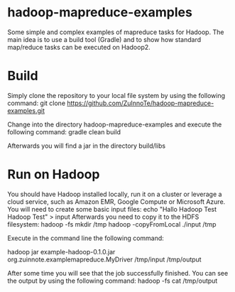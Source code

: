 hadoop-mapreduce-examples
=========================

Some simple and complex examples of mapreduce tasks for Hadoop. The main idea is to use a build tool (Gradle) and to show how standard map/reduce tasks can be executed on Hadoop2.

Build
=========================

Simply clone the repository to your local file system by using the following command:
git clone https://github.com/ZuInnoTe/hadoop-mapreduce-examples.git

Change into the directory hadoop-mapreduce-examples and execute the following command:
gradle clean build

Afterwards you will find a jar in the directory build/libs

Run on Hadoop
=========================
You should have Hadoop installed locally, run it on a cluster or leverage a cloud service, such as Amazon EMR, Google Compute or Microsoft Azure.
You will need to create some basic input files:
echo "Hallo Hadoop Test Hadoop Test" > input
Afterwards you need to copy it to the HDFS filesystem:
hadoop -fs mkdir /tmp
hadoop -copyFromLocal ./input /tmp

Execute in the command line the following command:

hadoop jar example-hadoop-0.1.0.jar org.zuinnote.examplemapreduce.MyDriver /tmp/input /tmp/output

After some time you will see that the job successfully finished. You can see the output by using the following command:
hadoop -fs cat /tmp/output
